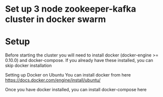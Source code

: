 # Set up 3 node zookeeper-kafka cluster in docker swarm
# Setup
Before starting the cluster you will need to install docker (docker-engine >= 0.10.0) and docker-compose. If you already have these installed, you can skip docker installation

Setting up Docker on Ubuntu
You can install docker from here https://docs.docker.com/engine/install/ubuntu/

Once you have docker installed, you can install docker-compose here
